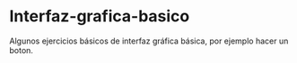 # Interfaz-grafica-basico
Algunos ejercicios básicos de interfaz gráfica básica, por ejemplo hacer un boton.
